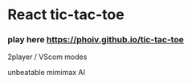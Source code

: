 # React tic-tac-toe

### play here https://phoiv.github.io/tic-tac-toe

2player / VScom modes

unbeatable mimimax AI

